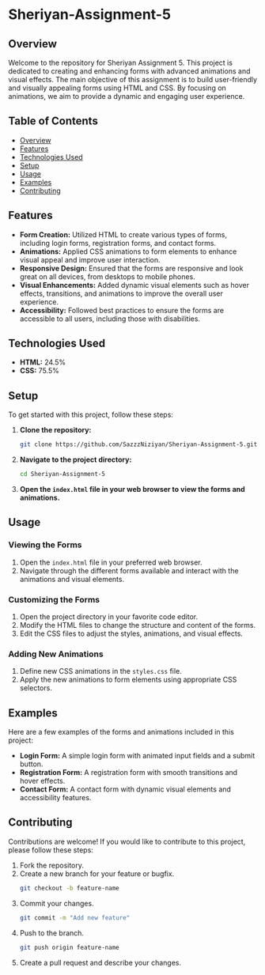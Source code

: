 # Sheriyan-Assignment-5

## Overview

Welcome to the repository for Sheriyan Assignment 5. This project is dedicated to creating and enhancing forms with advanced animations and visual effects. The main objective of this assignment is to build user-friendly and visually appealing forms using HTML and CSS. By focusing on animations, we aim to provide a dynamic and engaging user experience.

## Table of Contents

- [Overview](#overview)
- [Features](#features)
- [Technologies Used](#technologies-used)
- [Setup](#setup)
- [Usage](#usage)
- [Examples](#examples)
- [Contributing](#contributing)

## Features

- **Form Creation:** Utilized HTML to create various types of forms, including login forms, registration forms, and contact forms.
- **Animations:** Applied CSS animations to form elements to enhance visual appeal and improve user interaction.
- **Responsive Design:** Ensured that the forms are responsive and look great on all devices, from desktops to mobile phones.
- **Visual Enhancements:** Added dynamic visual elements such as hover effects, transitions, and animations to improve the overall user experience.
- **Accessibility:** Followed best practices to ensure the forms are accessible to all users, including those with disabilities.

## Technologies Used

- **HTML:** 24.5%
- **CSS:** 75.5%

## Setup

To get started with this project, follow these steps:

1. **Clone the repository:**
   ```bash
   git clone https://github.com/SazzzNiziyan/Sheriyan-Assignment-5.git
   ```
2. **Navigate to the project directory:**
   ```bash
   cd Sheriyan-Assignment-5
   ```
3. **Open the `index.html` file in your web browser to view the forms and animations.**

## Usage

### Viewing the Forms

1. Open the `index.html` file in your preferred web browser.
2. Navigate through the different forms available and interact with the animations and visual elements.

### Customizing the Forms

1. Open the project directory in your favorite code editor.
2. Modify the HTML files to change the structure and content of the forms.
3. Edit the CSS files to adjust the styles, animations, and visual effects.

### Adding New Animations

1. Define new CSS animations in the `styles.css` file.
2. Apply the new animations to form elements using appropriate CSS selectors.

## Examples

Here are a few examples of the forms and animations included in this project:

- **Login Form:** A simple login form with animated input fields and a submit button.
- **Registration Form:** A registration form with smooth transitions and hover effects.
- **Contact Form:** A contact form with dynamic visual elements and accessibility features.

## Contributing

Contributions are welcome! If you would like to contribute to this project, please follow these steps:

1. Fork the repository.
2. Create a new branch for your feature or bugfix.
   ```bash
   git checkout -b feature-name
   ```
3. Commit your changes.
   ```bash
   git commit -m "Add new feature"
   ```
4. Push to the branch.
   ```bash
   git push origin feature-name
   ```
5. Create a pull request and describe your changes.
